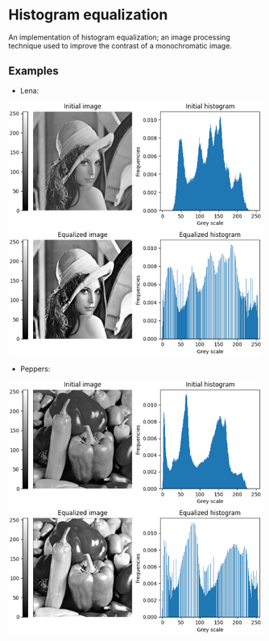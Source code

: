 # Histogram equalization

An implementation of histogram equalization; an image processing technique used to improve the contrast of a monochromatic image.

## Examples

- Lena:

![lena, it's histogram, equalized lena and it's histogram](./lena_report.png)

- Peppers:

![peppers, it's histogram, equalized peppers and it's histogram](./peppers_report.png)
